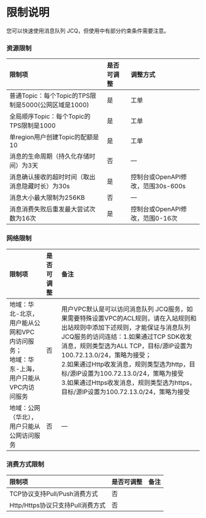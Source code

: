# 限制说明

您可以快速使用消息队列 JCQ，但使用中有部分约束条件需要注意。

### 资源限制  
| 限制项	| 是否可调整	| 调整方式 |
| :- | :- | :- |
|普通Topic：每个Topic的TPS限制是5000(公网区域是1000)|是|工单|
|全局顺序Topic：每个Topic的TPS限制是1000|是|工单|
|单region用户创建Topic的配额是10|是|工单|
|消息的生命周期（持久化存储时间）为3天|否|—|
|消息确认接收的超时时间（取出消息隐藏时长）为30s|是	|控制台或OpenAPI修改，范围30s-600s|
|消息大小最大限制为256KB|否	|—|
|消息消费失败后重发最大尝试次数为16次|是|控制台或OpenAPI修改，范围0-16次|


### 网络限制  
| 限制项	| 是否可调整	| 备注 |
| :- | :- | :- |
|地域：华北-北京，用户能从公网和VPC内访问服务；<br/> 地域：华东-上海，用户只能从VPC内访问服务|否|用户VPC默认是可以访问消息队列 JCQ服务，如果需要特殊设置VPC的ACL规则，请在入站规则和出站规则中添加下述规则，才能保证与消息队列 JCQ服务的访问连结：1.如果通过TCP SDK收发消息，规则类型选为ALL TCP，目标/源IP设置为100.72.13.0/24，策略为接受；<br/> 2.如果通过Http收发消息，规则类型选为http，目标/源IP设置为100.72.13.0/24，策略为接受<br/> 3.如果通过Https收发消息，规则类型选为https，目标/源IP设置为100.72.13.0/24，策略为接受|
|地域：公网（华北），用户只能从公网访问服务|否|—|

### 消费方式限制
| 限制项	| 是否可调整	| 备注 |
| :- | :- | :- |
| TCP协议支持Pull/Push消费方式	|否	|  |
| Http/Https协议只支持Pull消费方式 | 否| |
